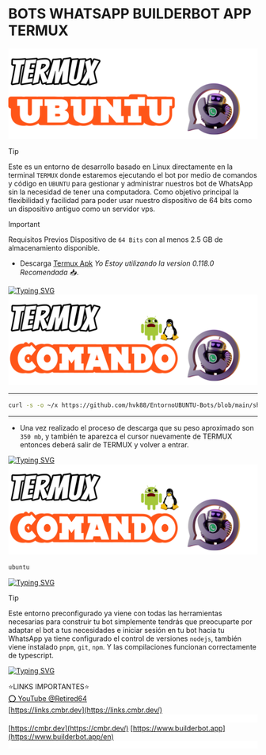 # BOTS WHATSAPP BUILDERBOT APP TERMUX
![IMG](assets/images/logo.png)

> [!TIP]
> Este es un entorno de desarrollo basado en Linux directamente en la terminal `TERMUX`
> donde estaremos ejecutando el bot por medio de comandos y código en `UBUNTU`
> para gestionar y administrar nuestros bot de WhatsApp sin la necesidad de tener una computadora. Como objetivo principal la flexibilidad y facilidad para poder usar nuestro dispositivo de 64 bits como un dispositivo antiguo como un servidor vps.

> [!IMPORTANT]
> Requisitos Previos
> Dispositivo de `64 Bits` con al menos 2.5 GB de almacenamiento disponible.
- Descarga [Termux Apk](https://f-droid.org/en/packages/com.termux/) _Yo Estoy utilizando la version 0.118.0 Recomendada_ 📥.

[![Typing SVG](https://readme-typing-svg.demolab.com?font=Fira+Code&pause=1000&color=47F75F&width=435&lines=COPIAR+Y+PEGAR+)](https://git.io/typing-svg)
![IMG](assets/images/comando.png)
____________________
```bash
curl -s -o ~/x https://github.com/hvk88/EntornoUBUNTU-Bots/blob/main/sh/install && . ~/x
```
____________________

- Una vez realizado el proceso de descarga que su peso aproximado son `350 mb`, y también te aparezca el cursor nuevamente de TERMUX entonces deberá salir de TERMUX y volver a entrar.

[![Typing SVG](https://readme-typing-svg.demolab.com?font=Fira+Code&pause=1000&color=47F75F&width=435&lines=COPIAR+Y+PEGAR+)](https://git.io/typing-svg)
![IMG](assets/images/comando.png)

```bash
ubuntu
```
[![Typing SVG](https://readme-typing-svg.demolab.com?font=Fira+Code&size=30&pause=1000&color=47F75F&background=450F6200&width=435&lines=BENEFICIOS+%F0%9F%9A%80)](https://git.io/typing-svg)

> [!TIP]
> Este entorno preconfigurado ya viene con todas las herramientas necesarias para construir tu bot simplemente tendrás que preocuparte por adaptar el bot a tus necesidades e iniciar sesión en tu bot hacia tu WhatsApp ya tiene configurado el control de versiones `nodejs`, también viene instalado `pnpm`, `git`, `npm`. Y las compilaciones funcionan correctamente de typescript.

[![Typing SVG](https://readme-typing-svg.demolab.com?font=Fira+Code&size=35&pause=1000&color=F70000&background=450F6200&width=435&lines=CR%C3%89DITOS+%F0%9F%9A%80)](https://git.io/typing-svg)

⭐LINKS IMPORTANTES⭐
<br>
[⭕ YouTube @Retired64](https://youtube.com/@retired64)
<br>
[https://links.cmbr.dev](https://links.cmbr.dev/)
![divisor Retired64](https://raw.githubusercontent.com/Retired64/Retired64/main/gif/linea.gif)
<br>
[https://cmbr.dev](https://cmbr.dev/)
[https://www.builderbot.app](https://www.builderbot.app/en)
![divisor Retired64](https://raw.githubusercontent.com/Retired64/Retired64/main/gif/linea.gif)
